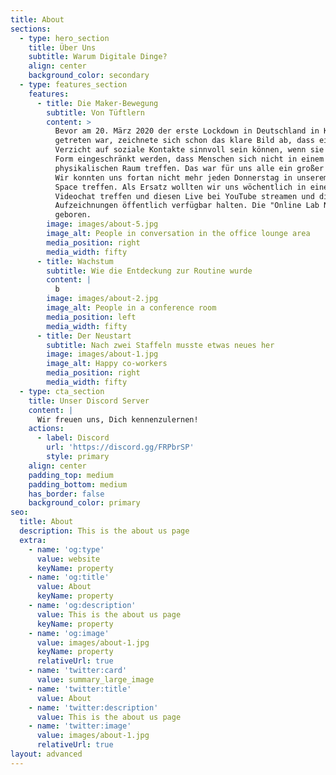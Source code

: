 ```yaml
---
title: About
sections:
  - type: hero_section
    title: Über Uns
    subtitle: Warum Digitale Dinge?
    align: center
    background_color: secondary
  - type: features_section
    features:
      - title: Die Maker-Bewegung
        subtitle: Von Tüftlern
        content: >
          Bevor am 20. März 2020 der erste Lockdown in Deutschland in Kraft
          getreten war, zeichnete sich schon das klare Bild ab, dass ein
          Verzicht auf soziale Kontakte sinnvoll sein können, wenn sie in der
          Form eingeschränkt werden, dass Menschen sich nicht in einem
          physikalischen Raum treffen. Das war für uns alle ein großer Schock!
          Wir konnten uns fortan nicht mehr jeden Donnerstag in unserem Maker
          Space treffen. Als Ersatz wollten wir uns wöchentlich in einem Live
          Videochat treffen und diesen Live bei YouTube streamen und die
          Aufzeichnungen öffentlich verfügbar halten. Die "Online Lab Night" war
          geboren.
        image: images/about-5.jpg
        image_alt: People in conversation in the office lounge area
        media_position: right
        media_width: fifty
      - title: Wachstum
        subtitle: Wie die Entdeckung zur Routine wurde
        content: |
          b
        image: images/about-2.jpg
        image_alt: People in a conference room
        media_position: left
        media_width: fifty
      - title: Der Neustart
        subtitle: Nach zwei Staffeln musste etwas neues her
        image: images/about-1.jpg
        image_alt: Happy co-workers
        media_position: right
        media_width: fifty
  - type: cta_section
    title: Unser Discord Server
    content: |
      Wir freuen uns, Dich kennenzulernen!
    actions:
      - label: Discord
        url: 'https://discord.gg/FRPbrSP'
        style: primary
    align: center
    padding_top: medium
    padding_bottom: medium
    has_border: false
    background_color: primary
seo:
  title: About
  description: This is the about us page
  extra:
    - name: 'og:type'
      value: website
      keyName: property
    - name: 'og:title'
      value: About
      keyName: property
    - name: 'og:description'
      value: This is the about us page
      keyName: property
    - name: 'og:image'
      value: images/about-1.jpg
      keyName: property
      relativeUrl: true
    - name: 'twitter:card'
      value: summary_large_image
    - name: 'twitter:title'
      value: About
    - name: 'twitter:description'
      value: This is the about us page
    - name: 'twitter:image'
      value: images/about-1.jpg
      relativeUrl: true
layout: advanced
---
```

